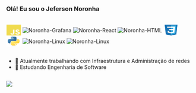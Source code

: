  ### Olá! Eu sou o Jeferson Noronha
<div style="display: inline_block"><br>
  <img align="center" alt="Noronha-Js" height="30" width="40" src="https://raw.githubusercontent.com/devicons/devicon/master/icons/javascript/javascript-plain.svg">
  <img align="center" alt="Noronha-Grafana" height="30" width="40" src="https://cdn.jsdelivr.net/gh/devicons/devicon/icons/grafana/grafana-original-wordmark.svg">
  <img align="center" alt="Noronha-React" height="30" width="40" src="https://cdn.jsdelivr.net/gh/devicons/devicon/icons/react/react-original-wordmark.svg">
  <img align="center" alt="Noronha-HTML" height="30" width="40" src="https://cdn.jsdelivr.net/gh/devicons/devicon/icons/html5/html5-original-wordmark.svg">
  <img align="center" alt="Rafa-CSS" height="30" width="40" src="https://raw.githubusercontent.com/devicons/devicon/master/icons/css3/css3-original.svg">
  <img align="center" alt="Rafa-Python" height="30" width="40" src="https://raw.githubusercontent.com/devicons/devicon/master/icons/python/python-original.svg">
  <img align="center" alt="Noronha-Linux" height="30" width="40" src="https://cdn.jsdelivr.net/gh/devicons/devicon/icons/linux/linux-original.svg">
<img align="center" alt="Noronha-Linux" height="30" width="40" src="https://cdn.jsdelivr.net/gh/devicons/devicon/icons/bootstrap/bootstrap-original-wordmark.svg">
</div>

##

- 🔭 Atualmente trabalhando com Infraestrutura e Administração de redes
- 🌱 Estudando Engenharia de Software

##

<div>
  <a href="https://www.linkedin.com/in/jeferson-noronha-39868b5a" target="_blank"><img src="https://img.shields.io/badge/-LinkedIn-%230077B5?style=for-the-badge&logo=linkedin&logoColor=white" target="_blank"></a> 
  
</div>

